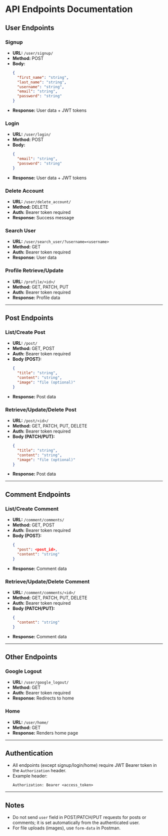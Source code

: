 # API Endpoints Documentation

## User Endpoints

### Signup
- **URL:** `/user/signup/`
- **Method:** POST
- **Body:**
  ```json
  {
    "first_name": "string",
    "last_name": "string",
    "username": "string",
    "email": "string",
    "password": "string"
  }
  ```
- **Response:** User data + JWT tokens

### Login
- **URL:** `/user/login/`
- **Method:** POST
- **Body:**
  ```json
  {
    "email": "string",
    "password": "string"
  }
  ```
- **Response:** User data + JWT tokens

### Delete Account
- **URL:** `/user/delete_account/`
- **Method:** DELETE
- **Auth:** Bearer token required
- **Response:** Success message

### Search User
- **URL:** `/user/search_user/?username=<username>`
- **Method:** GET
- **Auth:** Bearer token required
- **Response:** User data

### Profile Retrieve/Update
- **URL:** `/profile/<id>/`
- **Method:** GET, PATCH, PUT
- **Auth:** Bearer token required
- **Response:** Profile data

---

## Post Endpoints

### List/Create Post
- **URL:** `/post/`
- **Method:** GET, POST
- **Auth:** Bearer token required
- **Body (POST):**
  ```json
  {
    "title": "string",
    "content": "string",
    "image": "file (optional)"
  }
  ```
- **Response:** Post data

### Retrieve/Update/Delete Post
- **URL:** `/post/<id>/`
- **Method:** GET, PATCH, PUT, DELETE
- **Auth:** Bearer token required
- **Body (PATCH/PUT):**
  ```json
  {
    "title": "string",
    "content": "string",
    "image": "file (optional)"
  }
  ```
- **Response:** Post data

---

## Comment Endpoints

### List/Create Comment
- **URL:** `/comment/comments/`
- **Method:** GET, POST
- **Auth:** Bearer token required
- **Body (POST):**
  ```json
  {
    "post": <post_id>,
    "content": "string"
  }
  ```
- **Response:** Comment data

### Retrieve/Update/Delete Comment
- **URL:** `/comment/comments/<id>/`
- **Method:** GET, PATCH, PUT, DELETE
- **Auth:** Bearer token required
- **Body (PATCH/PUT):**
  ```json
  {
    "content": "string"
  }
  ```
- **Response:** Comment data

---

## Other Endpoints

### Google Logout
- **URL:** `/user/google_logout/`
- **Method:** GET
- **Auth:** Bearer token required
- **Response:** Redirects to home

### Home
- **URL:** `/user/home/`
- **Method:** GET
- **Response:** Renders home page

---

## Authentication
- All endpoints (except signup/login/home) require JWT Bearer token in the `Authorization` header.
- Example header:
  ```
  Authorization: Bearer <access_token>
  ```

---

## Notes
- Do not send `user` field in POST/PATCH/PUT requests for posts or comments; it is set automatically from the authenticated user.
- For file uploads (images), use `form-data` in Postman.

